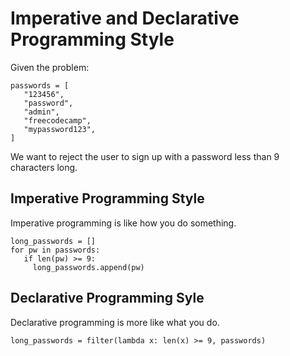 # Imperative and Declarative Programming Style

Given the problem:
```python3
passwords = [
   "123456",
   "password",
   "admin",
   "freecodecamp",
   "mypassword123",
]
```
We want to reject the user to sign up with a password less than 9 characters long.

## Imperative Programming Style
Imperative programming is like how you do something.

```python3
long_passwords = []
for pw in passwords:
   if len(pw) >= 9:
     long_passwords.append(pw)
```

## Declarative Programming Syle
Declarative programming is more like what you do.

```python3
long_passwords = filter(lambda x: len(x) >= 9, passwords)
```
